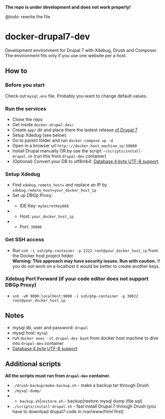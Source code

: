 **The repo is under development and does not work properly!**

@todo: rewrite the file
# docker-drupal7-dev
Development environment for Drupal 7 with Xdebug, Drush and Composer.
The environment fits only if you use one website per a host.

## How to

### Before you start
Check out `mysql.env` file. Probably you want to change default values.

### Run the services
* Clone the repo
* Get inside `docker-drupal-dev/`
* Create `app/` dir and place there the lastest release [of Drupal 7](https://www.drupal.org/project/drupal)
* Setup Xdedug (see below)
* Go to parent folder and run `docker-compose up -d`
* Open in a browser url `http:://docker_host_machine_ip:30080`
* Install Drupal manually OR by use the script: `~/scripts/install-drupal.sh` (run this from `drupal-dev` container)
* (Optional) Convert your DB to utf8mb4: [Database 4 byte UTF-8 support](https://www.drupal.org/project/utf8mb4_convert)

### Setup Xdedug
* Find `xdebug.remote_host=` and replace an IP by `xdebug.remote_host=your_docker_host_ip`
* Set up DBGp Proxy:
* + IDE Key: `mySecretKey666`
* + Host: `your_docker_host_ip`
* + Port: `39000`

### Get SSH access
* Run `ssh -i ssh/php-container -p 2222 root@your_docker_host_ip` from the Docker host project folder  
**Warning: This approach may have security issues. Run with caution.** If you do not work on a localhost it would be better to create another keys.

### Xdebug Port Forward (if your code editor does not support DBGp Proxy)
* `ssh -vR 9000:localhost:9000 -i ssh/php-container -p 30022 root@your_docker_host_ip`


## Notes
* mysql db, user and password: `drupal`
* mysql host: `mysql`
* run `docker exec -it drupal-dev bash` from docker host machine to dive into `drupal-dev` container
* [Database 4 byte UTF-8 support](https://www.drupal.org/project/utf8mb4_convert)


## Additional scripts 
**All the scripts must run from `drupal-dev` container.**
* `./drush-backup/make-backup.sh` - make a backup tar through Drush
* `./mysql-dump/`
* + `backup.sh`|`restore.sh` - backup|restore mysql dump (file.sql) 
* `./scripts/install-drupal.sh` - fast install Drupal 7 through Drush (you have to download drupal7 code in /var/www/html first)
